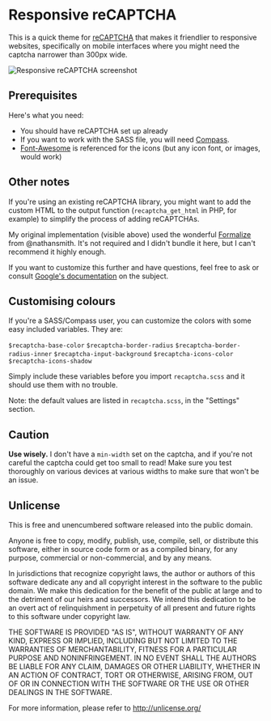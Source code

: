 # Responsive reCAPTCHA

This is a quick theme for <a href="https://www.google.com/recaptcha">reCAPTCHA</a> that makes it friendlier to responsive websites, specifically on mobile interfaces where you might need the captcha narrower than 300px wide.

<img src="http://i.imgur.com/lWuCN.png" alt="Responsive reCAPTCHA screenshot">

## Prerequisites

Here's what you need:

*   You should have reCAPTCHA set up already
*   If you want to work with the SASS file, you will need <a href="http://compass-style.org/">Compass</a>.
*   <a href="http://fortawesome.github.com/Font-Awesome/">Font-Awesome</a> is referenced for the icons (but any icon font, or images, would work)

## Other notes

If you're using an existing reCAPTCHA library, you might want to add the custom HTML to the output function (`recaptcha_get_html` in PHP, for example) to simplify the process of adding reCAPTCHAs.

My original implementation (visible above) used the wonderful <a href="https://github.com/nathansmith/formalize">Formalize</a> from @nathansmith. It's not required and I didn't bundle it here, but I can't recommend it highly enough.

If you want to customize this further and have questions, feel free to ask or consult <a href="https://developers.google.com/recaptcha/docs/customization">Google's documentation</a> on the subject.

## Customising colours

If you're a SASS/Compass user, you can customize the colors with some easy included variables. They are:

`$recaptcha-base-color`
`$recaptcha-border-radius`
`$recaptcha-border-radius-inner`
`$recaptcha-input-background`
`$recaptcha-icons-color`
`$recaptcha-icons-shadow`

Simply include these variables before you import `recaptcha.scss` and it should use them with no trouble.

Note: the default values are listed in `recaptcha.scss`, in the "Settings" section.

## Caution

**Use wisely.** I don't have a `min-width` set on the captcha, and if you're not careful the captcha could get too small to read! Make sure you test thoroughly on various devices at various widths to make sure that won't be an issue.

## Unlicense

This is free and unencumbered software released into the public domain.

Anyone is free to copy, modify, publish, use, compile, sell, or
distribute this software, either in source code form or as a compiled
binary, for any purpose, commercial or non-commercial, and by any
means.

In jurisdictions that recognize copyright laws, the author or authors
of this software dedicate any and all copyright interest in the
software to the public domain. We make this dedication for the benefit
of the public at large and to the detriment of our heirs and
successors. We intend this dedication to be an overt act of
relinquishment in perpetuity of all present and future rights to this
software under copyright law.

THE SOFTWARE IS PROVIDED "AS IS", WITHOUT WARRANTY OF ANY KIND,
EXPRESS OR IMPLIED, INCLUDING BUT NOT LIMITED TO THE WARRANTIES OF
MERCHANTABILITY, FITNESS FOR A PARTICULAR PURPOSE AND NONINFRINGEMENT.
IN NO EVENT SHALL THE AUTHORS BE LIABLE FOR ANY CLAIM, DAMAGES OR
OTHER LIABILITY, WHETHER IN AN ACTION OF CONTRACT, TORT OR OTHERWISE,
ARISING FROM, OUT OF OR IN CONNECTION WITH THE SOFTWARE OR THE USE OR
OTHER DEALINGS IN THE SOFTWARE.

For more information, please refer to <http://unlicense.org/>
